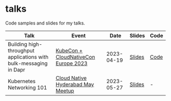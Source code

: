 # talks

Code samples and slides for my talks.

| Talk | Event | Date | Slides | Code |
| --- | --- | --- | --- | --- |
| Building high-throughput applications with bulk-messaging in Dapr | [KubeCon + CloudNativeCon Europe 2023](https://events.linuxfoundation.org/kubecon-cloudnativecon-europe/) | 2023-04-19 | [Slides](./KubeConCloudNativeConEU2023/slides.pdf) | [Code](./KubeConCloudNativeConEU2023/code) |
| Kubernetes Networking 101 | [Cloud Native Hyderabad May Meetup](https://community.cncf.io/events/details/cncf-hyderabad-presents-cloud-native-hyderabad-may-meetup/) | 2023-05-27 | [Slides](./CloudNativeHyderabadMay2023/slides.pdf) | - |

